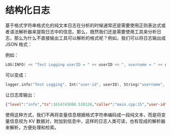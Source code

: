 # 结构化日志

基于格式字符串格式化的纯文本日志在分析的时候通常还是需要使用正则表达式或者语法解析器来提取日志中的信息。那么，既然我们还是需要使用工具来分析日志，那么为什么不直接输出工具可以解析的格式呢？例如，我们可以将日志输出成 JSON 格式：

例如：

```cpp
LOG(INFO) << "Test Logging userID = " << userID << ", username = " << username;
```

可以变成：

```cpp
logger.info("Test Logging", Int("user-id", userID), String("username", username));
```

让日志库输出：

```json
{"level":"info","ts":1614743088.538128,"caller":"main.cpp:15","user-id":1,"username":"howard","func":"test","msg":"Test Logging"}
```

使用这种方式，我们不再将变量信息根据格式字符串编码成一段纯文本，而是将变量信息视为 KV 数据对，附加到信息中，这样的日志人类可读，也有现成的解析器来解析，方便处理和检索。